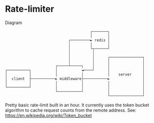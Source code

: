 # Rate-limiter

Diagram
```
                                       ┌───────┐
                                       │       │
                             ┌─────────► redis │
                             │         │       │
                             │         └┬──────┘
                             │          │
                             │          │      ┌───────────────┐
                             │          │      │               │
                       ┌─────┴─────┐    │      │               │
┌──────────┐           │           ◄────┘      │               │
│          │           │           │           │    server     │
│  client  ├───────────► middleware├───────────►               │
│          │           │           │           │               │
└──────────┘           │           │           │               │
                       └───────────┘           │               │
                                               └───────────────┘
```

Pretty basic rate-limit built in an hour. It currently uses the token bucket algorithm to cache request
counts from the remote address. See: https://en.wikipedia.org/wiki/Token_bucket
